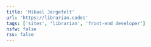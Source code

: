 ```yaml
---
title: 'Mikael Jergefelt'
url: 'https://librarian.codes'
tags: ['sites', 'librarian', 'front-end developer']
nsfw: false
rss: false
---
```

